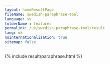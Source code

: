 ```yaml
---
layout: homeResultPage
fileName: swedish-paraphrase-tool
language: sv    
folderName : features
permalink: /uk/swedish-paraphrase-tool/result
lang: uk
nointernationalization: true
sitemap: false
---
```

{% include result/paraphrase.html %}

<script src="/js/result/paraprashing.js" data-foldername="{{page.folderName}}" data-lang="{{page.lang}}"></script>